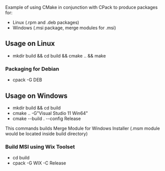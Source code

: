 Example of using CMake in conjunction with CPack to produce packages for:
* Linux (.rpm and .deb packages)
* Windows (.msi package, merge modules for .msi)

## Usage on Linux
* mkdir build && cd build && cmake .. && make

### Packaging for Debian
* cpack -G DEB

## Usage on Windows
* mkdir build && cd build
* cmake .. -G"Visual Studio 11 Win64"
* cmake --build . --config Release

This commands builds Merge Module for Windows Installer (.msm module would be located inside build directory) 

### Build MSI using Wix Toolset
* cd build
* cpack -G WIX -C Release
